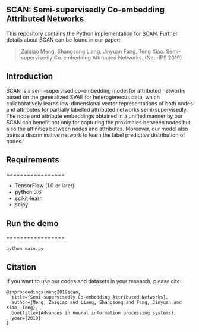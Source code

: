 ## SCAN: Semi-supervisedly Co-embedding Attributed Networks

This repository contains the Python implementation for SCAN. Further details about SCAN can be found in our paper:

> Zaiqiao Meng, Shangsong Liang, Jinyuan Fang, Teng Xiao. Semi-supervisedly Co-embedding Attributed Networks. (NeurIPS 2019)

## Introduction

SCAN is a semi-supervised co-embedding model for attributed networks based on the generalized SVAE for heterogeneous data, which collaboratively learns low-dimensional vector representations of both nodes and attributes for partially labelled attributed networks semi-supervisedly. The node and attribute embeddings obtained in a unified manner by our SCAN can benefit not only for capturing the proximities between nodes but also the affinities between nodes and attributes. Moreover, our model also trains a discriminative network to learn the label predictive distribution of nodes.

## Requirements

=================

- TensorFlow (1.0 or later)
- python 3.6
- scikit-learn
- scipy

## Run the demo

=================

```
python main.py
```

## Citation

If you want to use our codes and datasets in your research, please cite:

```
@inproceedings{meng2019scan,
  title={Semi-supervisedly Co-embedding Attributed Networks},
  author={Meng, Zaiqiao and Liang, Shangsong and Fang, Jinyuan and Xiao, Teng},
  booktitle={Advances in neural information processing systems},
  year={2019}
}
```
